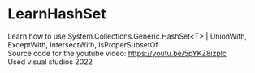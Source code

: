 # LearnHashSet
Learn how to use System.Collections.Generic.HashSet&lt;T> | UnionWith, ExceptWith, IntersectWith, IsProperSubsetOf<br />
Source code for the youtube video: https://youtu.be/5pYKZ8izplc<br />
Used visual studios 2022<br />
